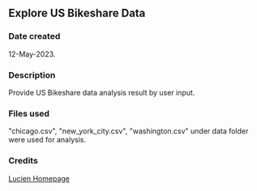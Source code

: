 ## Explore US Bikeshare Data

### Date created
12-May-2023.

### Description
Provide US Bikeshare data analysis result by user input.

### Files used
"chicago.csv", "new_york_city.csv", "washington.csv" under data folder were used for analysis.

### Credits
[Lucien Homepage](https://github.com/LsLucien/ "Visit Lucien's Homepage")

